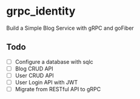 # grpc_identity

Build a Simple Blog Service with gRPC and goFiber

## Todo
- [ ] Configure a database with sqlc
- [ ] Blog CRUD API
- [ ] User CRUD API
- [ ] User Login API with JWT
- [ ] Migrate from RESTful API to gRPC
